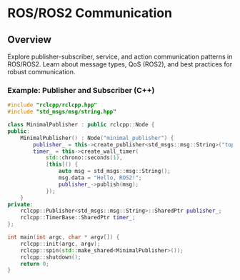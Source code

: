 # ROS/ROS2 Communication

## Overview
Explore publisher-subscriber, service, and action communication patterns in ROS/ROS2. Learn about message types, QoS (ROS2), and best practices for robust communication.

### Example: Publisher and Subscriber (C++)
```cpp
#include "rclcpp/rclcpp.hpp"
#include "std_msgs/msg/string.hpp"

class MinimalPublisher : public rclcpp::Node {
public:
    MinimalPublisher() : Node("minimal_publisher") {
        publisher_ = this->create_publisher<std_msgs::msg::String>("topic", 10);
        timer_ = this->create_wall_timer(
            std::chrono::seconds(1),
            [this]() {
                auto msg = std_msgs::msg::String();
                msg.data = "Hello, ROS2!";
                publisher_->publish(msg);
            });
    }
private:
    rclcpp::Publisher<std_msgs::msg::String>::SharedPtr publisher_;
    rclcpp::TimerBase::SharedPtr timer_;
};

int main(int argc, char * argv[]) {
    rclcpp::init(argc, argv);
    rclcpp::spin(std::make_shared<MinimalPublisher>());
    rclcpp::shutdown();
    return 0;
}
```

